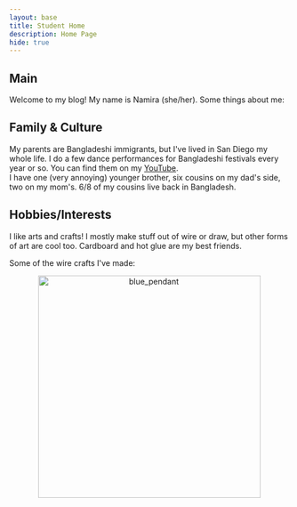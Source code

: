 ```yaml
---
layout: base
title: Student Home 
description: Home Page
hide: true
---
```



## Main 

Welcome to my blog! My name is Namira (she/her). Some things about me:

## Family & Culture
My parents are Bangladeshi immigrants, but I've lived in San Diego my whole life. 
I do a few dance performances for Bangladeshi festivals every year or so. You can find them on my [YouTube](https://www.youtube.com/@NamiraSharif).  
I have one (very annoying) younger brother, six cousins on my dad's side, two on my mom's. 6/8 of my cousins live back in Bangladesh.

## Hobbies/Interests
I like arts and crafts! I mostly make stuff out of wire or draw, but other forms of art are cool too. Cardboard and hot glue are my best friends.

Some of the wire crafts I've made:
<div style="text-align: center;">
    <img src="![blue pendant](blue_pendant_wire_craft.webp)" alt="blue_pendant" width="400">



